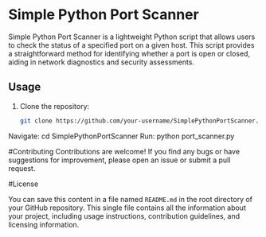 # Simple Python Port Scanner

Simple Python Port Scanner is a lightweight Python script that allows users to check the status of a specified port on a given host. This script provides a straightforward method for identifying whether a port is open or closed, aiding in network diagnostics and security assessments.

## Usage

1. Clone the repository:

   ```bash
   git clone https://github.com/your-username/SimplePythonPortScanner.git
Navigate:
cd SimplePythonPortScanner
Run:
python port_scanner.py


#Contributing
Contributions are welcome! If you find any bugs or have suggestions for improvement, please open an issue or submit a pull request.

#License

You can save this content in a file named `README.md` in the root directory of your GitHub repository. This single file contains all the information about your project, including usage instructions, contribution guidelines, and licensing information.
